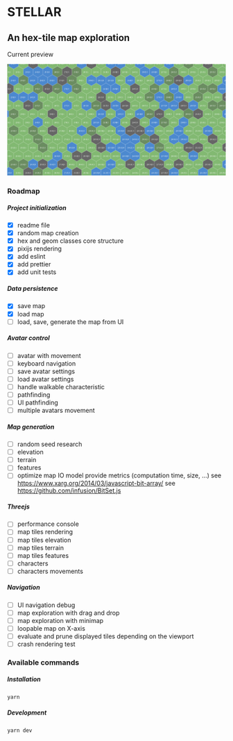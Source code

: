 # STELLAR

## An hex-tile map exploration

Current preview

![](screenshot.png)

### Roadmap

##### Project initialization

-   [x] readme file
-   [x] random map creation
-   [x] hex and geom classes core structure
-   [x] pixijs rendering
-   [x] add eslint
-   [x] add prettier
-   [x] add unit tests

##### Data persistence

-   [x] save map
-   [x] load map
-   [ ] load, save, generate the map from UI

##### Avatar control

-   [ ] avatar with movement
-   [ ] keyboard navigation
-   [ ] save avatar settings
-   [ ] load avatar settings
-   [ ] handle walkable characteristic
-   [ ] pathfinding
-   [ ] UI pathfinding
-   [ ] multiple avatars movement

##### Map generation

-   [ ] random seed research
-   [ ] elevation
-   [ ] terrain
-   [ ] features
-   [ ] optimize map IO model
        provide metrics (computation time, size, ...)
        see https://www.xarg.org/2014/03/javascript-bit-array/
        see https://github.com/infusion/BitSet.js

##### Threejs

-   [ ] performance console
-   [ ] map tiles rendering
-   [ ] map tiles elevation
-   [ ] map tiles terrain
-   [ ] map tiles features
-   [ ] characters
-   [ ] characters movements

##### Navigation

-   [ ] UI navigation debug
-   [ ] map exploration with drag and drop
-   [ ] map exploration with minimap
-   [ ] loopable map on X-axis
-   [ ] evaluate and prune displayed tiles depending on the viewport
-   [ ] crash rendering test

### Available commands

##### Installation

`yarn`

##### Development

`yarn dev`
